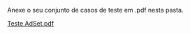 Anexe o seu conjunto de casos de teste em .pdf nesta pasta.

[Teste AdSet.pdf](https://github.com/user-attachments/files/16135638/Teste.AdSet.pdf)
